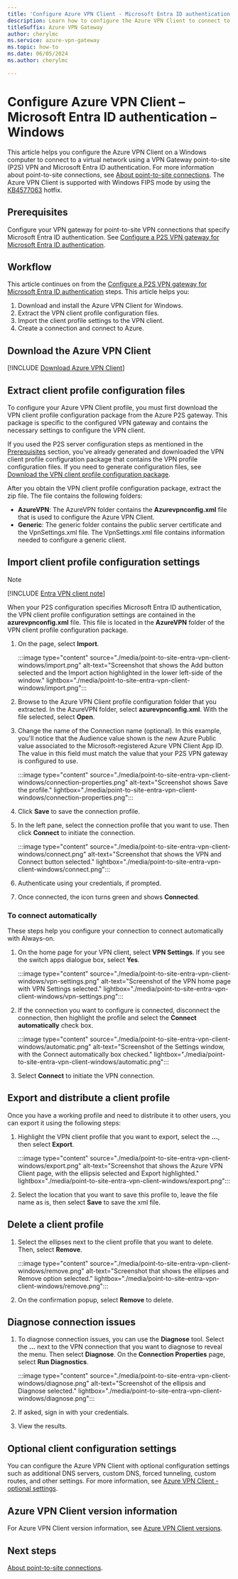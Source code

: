 ```yaml
---
title: 'Configure Azure VPN Client - Microsoft Entra ID authentication - Microsoft-registered App ID - Windows'
description: Learn how to configure the Azure VPN Client to connect to a VNet using VPN Gateway point-to-site VPN, OpenVPN protocol connections, and Microsoft Entra ID authentication from a Windows computer. This article applies to P2S gateways configured with the Microsoft-registered App ID.
titleSuffix: Azure VPN Gateway
author: cherylmc
ms.service: azure-vpn-gateway
ms.topic: how-to
ms.date: 06/05/2024
ms.author: cherylmc

---
```


# Configure Azure VPN Client – Microsoft Entra ID authentication – Windows

This article helps you configure the Azure VPN Client on a Windows computer to connect to a virtual network using a VPN Gateway point-to-site (P2S) VPN and Microsoft Entra ID authentication. For more information about point-to-site connections, see [About point-to-site connections](point-to-site-about.md). The Azure VPN Client is supported with Windows FIPS mode by using the [KB4577063](https://support.microsoft.com/help/4577063/windows-10-update-kb4577063) hotfix.

## Prerequisites

Configure your VPN gateway for point-to-site VPN connections that specify Microsoft Entra ID authentication. See [Configure a P2S VPN gateway for Microsoft Entra ID authentication](point-to-site-entra-gateway.md).

## Workflow

This article continues on from the [Configure a P2S VPN gateway for Microsoft Entra ID authentication](point-to-site-entra-gateway.md) steps. This article helps you:

1. Download and install the Azure VPN Client for Windows.
1. Extract the VPN client profile configuration files.
1. Import the client profile settings to the VPN client.
1. Create a connection and connect to Azure.

## <a name="download"></a>Download the Azure VPN Client

[!INCLUDE [Download Azure VPN Client](../../includes/vpn-gateway-download-vpn-client.md)]

## <a name="generate"></a>Extract client profile configuration files

To configure your Azure VPN Client profile, you must first download the VPN client profile configuration package from the Azure P2S gateway. This package is specific to the configured VPN gateway and contains the necessary settings to configure the VPN client.

If you used the P2S server configuration steps as mentioned in the [Prerequisites](#prerequisites) section, you've already generated and downloaded the VPN client profile configuration package that contains the VPN profile configuration files. If you need to generate configuration files, see [Download the VPN client profile configuration package](point-to-site-entra-gateway.md#download).

After you obtain the VPN client profile configuration package, extract the zip file. The file contains the following folders:

* **AzureVPN**: The AzureVPN folder contains the **Azurevpnconfig.xml** file that is used to configure the Azure VPN Client.
* **Generic**: The generic folder contains the public server certificate and the VpnSettings.xml file. The VpnSettings.xml file contains information needed to configure a generic client.

## <a name="import"></a>Import client profile configuration settings

> [!NOTE]
> [!INCLUDE [Entra VPN client note](../../includes/vpn-gateway-entra-vpn-client-note.md)]

When your P2S configuration specifies Microsoft Entra ID authentication, the VPN client profile configuration settings are contained in the **azurevpnconfig.xml** file. This file is located in the **AzureVPN** folder of the VPN client profile configuration package.

1. On the page, select **Import**.

   :::image type="content" source="./media/point-to-site-entra-vpn-client-windows/import.png" alt-text="Screenshot that shows the Add button selected and the Import action highlighted in the lower left-side of the window." lightbox="./media/point-to-site-entra-vpn-client-windows/import.png":::

1. Browse to the Azure VPN Client profile configuration folder that you extracted. In the AzureVPN folder, select **azurevpnconfig.xml**. With the file selected, select **Open**.

1. Change the name of the Connection name (optional). In this example, you'll notice that the Audience value shown is the new Azure Public value associated to the Microsoft-registered Azure VPN Client App ID. The value in this field must match the value that your P2S VPN gateway is configured to use.

   :::image type="content" source="./media/point-to-site-entra-vpn-client-windows/connection-properties.png" alt-text="Screenshot shows Save the profile." lightbox="./media/point-to-site-entra-vpn-client-windows/connection-properties.png":::

1. Click **Save** to save the connection profile.

1. In the left pane, select the connection profile that you want to use. Then click **Connect** to initiate the connection.

   :::image type="content" source="./media/point-to-site-entra-vpn-client-windows/connect.png" alt-text="Screenshot that shows the VPN and Connect button selected." lightbox="./media/point-to-site-entra-vpn-client-windows/connect.png":::

1. Authenticate using your credentials, if prompted.

1. Once connected, the icon turns green and shows  **Connected**.

### <a name="autoconnect"></a>To connect automatically

These steps help you configure your connection to connect automatically with Always-on.

1. On the home page for your VPN client, select **VPN Settings**. If you see the switch apps dialogue box, select **Yes**.

   :::image type="content" source="./media/point-to-site-entra-vpn-client-windows/vpn-settings.png" alt-text="Screenshot of the VPN home page with VPN Settings selected." lightbox="./media/point-to-site-entra-vpn-client-windows/vpn-settings.png":::

1. If the connection you want to configure is connected, disconnect the connection, then highlight the profile and select the **Connect automatically** check box.

   :::image type="content" source="./media/point-to-site-entra-vpn-client-windows/automatic.png" alt-text="Screenshot of the Settings window, with the Connect automatically box checked." lightbox="./media/point-to-site-entra-vpn-client-windows/automatic.png":::

1. Select **Connect** to initiate the VPN connection.

## <a name="export"></a>Export and distribute a client profile

Once you have a working profile and need to distribute it to other users, you can export it using the following steps:

1. Highlight the VPN client profile that you want to export, select the **...**, then select **Export**.

   :::image type="content" source="./media/point-to-site-entra-vpn-client-windows/export.png" alt-text="Screenshot that shows the Azure VPN Client page, with the ellipsis selected and Export highlighted." lightbox="./media/point-to-site-entra-vpn-client-windows/export.png":::

1. Select the location that you want to save this profile to, leave the file name as is, then select **Save** to save the xml file.

## <a name="delete"></a>Delete a client profile

1. Select the ellipses next to the client profile that you want to delete. Then, select **Remove**.

   :::image type="content" source="./media/point-to-site-entra-vpn-client-windows/remove.png" alt-text="Screenshot that shows the ellipses and Remove option selected." lightbox="./media/point-to-site-entra-vpn-client-windows/remove.png":::

1. On the confirmation popup, select **Remove** to delete.

## <a name="diagnose"></a>Diagnose connection issues

1. To diagnose connection issues, you can use the **Diagnose** tool. Select the **...** next to the VPN connection that you want to diagnose to reveal the menu. Then select **Diagnose**. On the **Connection Properties** page, select **Run Diagnostics**.

   :::image type="content" source="./media/point-to-site-entra-vpn-client-windows/diagnose.png" alt-text="Screenshot of the ellipsis and Diagnose selected." lightbox="./media/point-to-site-entra-vpn-client-windows/diagnose.png":::

1. If asked, sign in with your credentials.

1. View the results.

## Optional client configuration settings

You can configure the Azure VPN Client with optional configuration settings such as additional DNS servers, custom DNS, forced tunneling, custom routes, and other settings. For more information, see [Azure VPN Client - optional settings](azure-vpn-client-optional-configurations.md).

## Azure VPN Client version information

For Azure VPN Client version information, see [Azure VPN Client versions](azure-vpn-client-versions.md).
  
## Next steps

[About point-to-site connections](point-to-site-about.md).